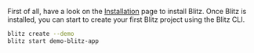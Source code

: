 First of all, have a look on the [Installation](installation.md) page to install Blitz. Once Blitz is installed, you can start to create your first Blitz project using the Blitz CLI.

```bash
blitz create --demo
blitz start demo-blitz-app
```
